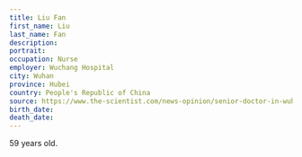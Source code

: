 ```yaml
---
title: Liu Fan
first_name: Liu
last_name: Fan
description: 
portrait: 
occupation: Nurse 
employer: Wuchang Hospital
city: Wuhan
province: Hubei
country: People's Republic of China
source: https://www.the-scientist.com/news-opinion/senior-doctor-in-wuhan-outbreak-dies-from-coronavirus-67122
birth_date: 
death_date: 
---
```


59 years old.
